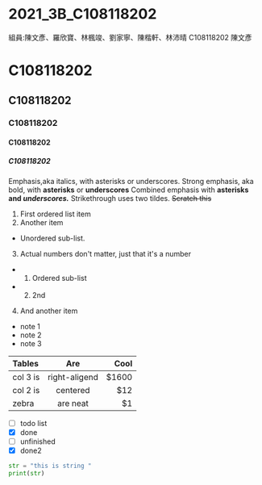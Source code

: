 # 2021_3B_C108118202
組員:陳文彥、羅欣寶、林楓竣、劉家寧、陳楷軒、林沛晴
C108118202 陳文彥

# C108118202
## C108118202
### C108118202
#### C108118202
##### C108118202



Emphasis,aka italics, with asterisks or underscores.
Strong emphasis, aka bold, with **asterisks** or **underscores**
Combined emphasis with **asterisks and *underscores.***
Strikethrough uses two tildes. ~~Scratch this~~

1. First ordered list item
2. Another item
- Unordered sub-list.
3. Actual numbers don't matter, just that it's a number
- 1. Ordered sub-list
- 2. 2nd
4. And another item
- note 1
- note 2
- note 3

| Tables | Are | Cool |
| :------ | :---: | ----:|
|col 3 is | right-aligend | $1600 |
|col 2 is | centered | $12 |
|zebra | are neat | $1 |

- [ ] todo list
- [x] done
- [ ] unfinished
- [x] done2
```python
str = "this is string "
print(str)
```
